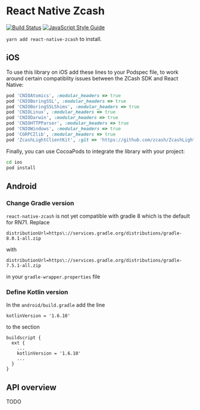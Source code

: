 # React Native Zcash

[![Build Status](https://travis-ci.org/EdgeApp/react-native-zcash.svg?branch=master)](https://travis-ci.org/EdgeApp/react-native-zcash)
[![JavaScript Style Guide](https://img.shields.io/badge/code_style-standard-brightgreen.svg)](https://standardjs.com)

`yarn add react-native-zcash` to install.

## iOS

To use this library on iOS add these lines to your Podspec file, to work around certain compatiblity issues between the ZCash SDK and React Native:

```ruby
pod 'CNIOAtomics', :modular_headers => true
pod 'CNIOBoringSSL', :modular_headers => true
pod 'CNIOBoringSSLShims', :modular_headers => true
pod 'CNIOLinux', :modular_headers => true
pod 'CNIODarwin', :modular_headers => true
pod 'CNIOHTTPParser', :modular_headers => true
pod 'CNIOWindows', :modular_headers => true
pod 'CGRPCZlib', :modular_headers => true
pod 'ZcashLightClientKit', :git => 'https://github.com/zcash/ZcashLightClientKit.git', :commit => '74f3ae20f26748e162c051e5fa343c71febc4294'
```

Finally, you can use CocoaPods to integrate the library with your project:

```bash
cd ios
pod install
```

## Android

### Change Gradle version

`react-native-zcash` is not yet compatible with gradle 8 which is the default for RN71. Replace

    distributionUrl=https\://services.gradle.org/distributions/gradle-8.0.1-all.zip

with

    distributionUrl=https\://services.gradle.org/distributions/gradle-7.5.1-all.zip

in your `gradle-wrapper.properties` file


### Define Kotlin version

In the `android/build.gradle` add the line

    kotlinVersion = '1.6.10'

to the section

    buildscript {
      ext {
        ...
        kotlinVersion = '1.6.10'
        ...
      }
    }

## API overview

TODO
